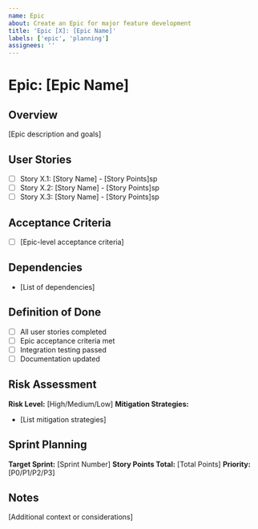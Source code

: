 ```yaml
---
name: Epic
about: Create an Epic for major feature development
title: 'Epic [X]: [Epic Name]'
labels: ['epic', 'planning']
assignees: ''
---
```


# Epic: [Epic Name]

## Overview
[Epic description and goals]

## User Stories
- [ ] Story X.1: [Story Name] - [Story Points]sp
- [ ] Story X.2: [Story Name] - [Story Points]sp
- [ ] Story X.3: [Story Name] - [Story Points]sp

## Acceptance Criteria
- [ ] [Epic-level acceptance criteria]

## Dependencies
- [List of dependencies]

## Definition of Done
- [ ] All user stories completed
- [ ] Epic acceptance criteria met
- [ ] Integration testing passed
- [ ] Documentation updated

## Risk Assessment
**Risk Level:** [High/Medium/Low]
**Mitigation Strategies:**
- [List mitigation strategies]

## Sprint Planning
**Target Sprint:** [Sprint Number]
**Story Points Total:** [Total Points]
**Priority:** [P0/P1/P2/P3]

## Notes
[Additional context or considerations] 